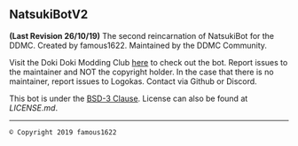 ## NatsukiBotV2
**(Last Revision 26/10/19)** The second reincarnation of NatsukiBot for the DDMC.
Created by famous1622. Maintained by the DDMC Community.

Visit the Doki Doki Modding Club [here](https://discord.gg/PXmar84) to check out the bot.
Report issues to the maintainer and NOT the copyright holder.
In the case that there is no maintainer, report issues to Logokas. Contact via Github or Discord.

This bot is under the [BSD-3 Clause](https://opensource.org/licenses/BSD-3-Clause). License can also be found at *LICENSE.md*.
____________________________
`© Copyright 2019 famous1622`
